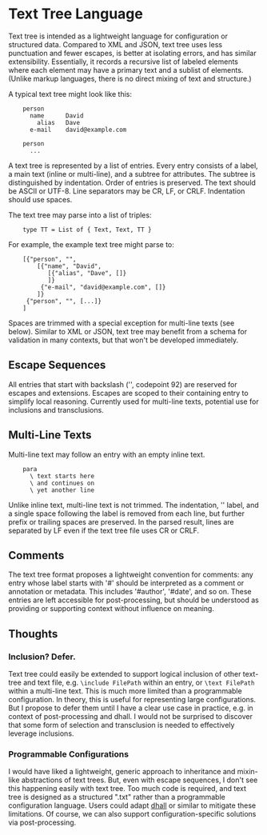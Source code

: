# Text Tree Language

Text tree is intended as a lightweight language for configuration or structured data. Compared to XML and JSON, text tree uses less punctuation and fewer escapes, is better at isolating errors, and has similar extensibility. Essentially, it records a recursive list of labeled elements where each element may have a primary text and a sublist of elements. (Unlike markup languages, there is no direct mixing of text and structure.)

A typical text tree might look like this:

        person
          name      David
            alias   Dave
          e-mail    david@example.com

        person
          ...

A text tree is represented by a list of entries. Every entry consists of a label, a main text (inline or multi-line), and a subtree for attributes. The subtree is distinguished by indentation. Order of entries is preserved. The text should be ASCII or UTF-8. Line separators may be CR, LF, or CRLF. Indentation should use spaces.  

The text tree may parse into a list of triples:

        type TT = List of { Text, Text, TT }

For example, the example text tree might parse to:

        [{"person", "", 
            [{"name", "David", 
               [{"alias", "Dave", []}
               ]}
             {"e-mail", "david@example.com", []}
            ]}
         {"person", "", [...]}
        ]

Spaces are trimmed with a special exception for multi-line texts (see below). Similar to XML or JSON, text tree may benefit from a schema for validation in many contexts, but that won't be developed immediately.

## Escape Sequences

All entries that start with backslash ('\', codepoint 92) are reserved for escapes and extensions. Escapes are scoped to their containing entry to simplify local reasoning. Currently used for multi-line texts, potential use for inclusions and transclusions.

## Multi-Line Texts

Multi-line text may follow an entry with an empty inline text. 

        para 
          \ text starts here
          \ and continues on
          \ yet another line

Unlike inline text, multi-line text is not trimmed. The indentation, '\' label, and a single space following the label is removed from each line, but further prefix or trailing spaces are preserved. In the parsed result, lines are separated by LF even if the text tree file uses CR or CRLF.

## Comments

The text tree format proposes a lightweight convention for comments: any entry whose label starts with '#' should be interpreted as a comment or annotation or metadata. This includes '#author', '#date', and so on. These entries are left accessible for post-processing, but should be understood as providing or supporting context without influence on meaning.

## Thoughts

### Inclusion? Defer.

Text tree could easily be extended to support logical inclusion of other text-tree and text file, e.g. `\include FilePath` within an entry, or `\text FilePath` within a multi-line text. This is much more limited than a programmable configuration. In theory, this is useful for representing large configurations. But I propose to defer them until I have a clear use case in practice, e.g. in context of post-processing and dhall. I would not be surprised to discover that some form of selection and transclusion is needed to effectively leverage inclusions.

### Programmable Configurations

I would have liked a lightweight, generic approach to inheritance and mixin-like abstractions of text trees. But, even with escape sequences, I don't see this happening easily with text tree. Too much code is required, and text tree is designed as a structured ".txt" rather than a programmable configuration language. Users could adapt [dhall](https://dhall-lang.org/) or similar to mitigate these limitations. Of course, we can also support configuration-specific solutions via post-processing.

